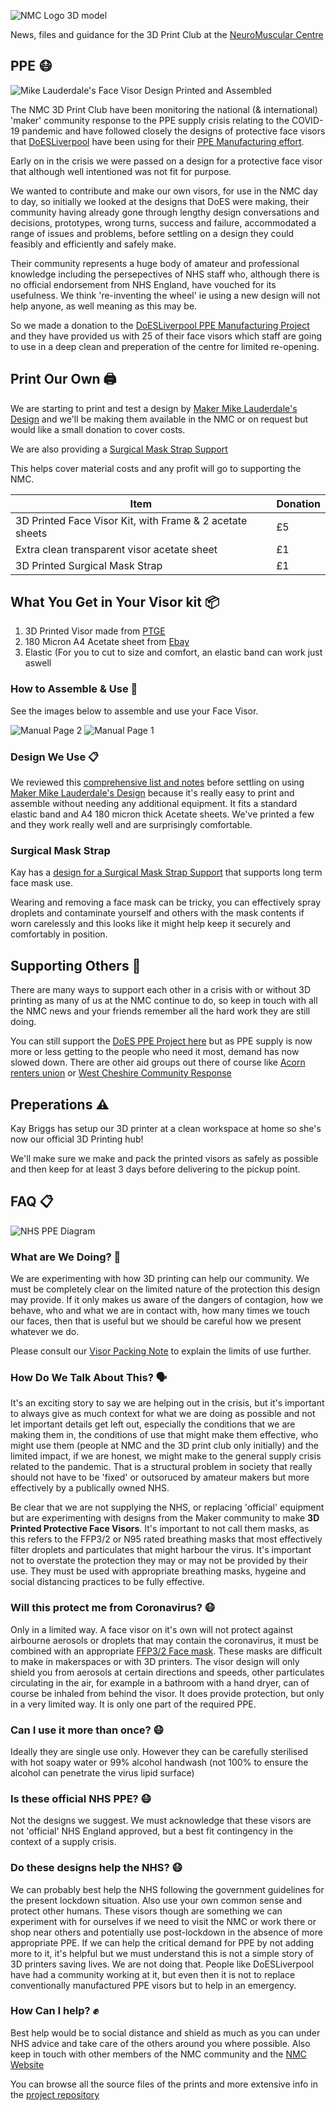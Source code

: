 
![NMC Logo 3D model](images/NMC.png)

News, files and guidance for the 3D Print Club at the [NeuroMuscular Centre](http://www.nmcentre.com/)


## PPE 😷

![Mike Lauderdale's Face Visor Design Printed and Assembled](images/face-visor-main-image.png)

The NMC 3D Print Club have been monitoring the national (& international) 'maker' community response to the PPE supply crisis relating to the COVID-19 pandemic and have followed closely the designs of protective face visors that [DoESLiverpool](https://doesliverpool.com) have been using for their [PPE Manufacturing effort](https://ppe.doesliverpool.com/).

Early on in the crisis we were passed on a design for a protective face visor that although well intentioned was not fit for purpose.

We wanted to contribute and make our own visors, for use in the NMC day to day, so initially we looked at the designs that DoES were making, their community having already gone through lengthy design conversations and decisions, prototypes, wrong turns, success and failure, accommodated a range of issues and problems, before settling on a design they could feasibly and efficiently and safely make. 

Their community represents a huge body of amateur and professional knowledge including the persepectives of NHS staff who, although there is no official endorsement from NHS England, have vouched for its usefulness. We think 're-inventing the wheel' ie using a new design will not help anyone, as well meaning as this may be.

So we made a donation to the [DoESLiverpool PPE Manufacturing Project](https://ppe.doesliverpool.com/) and they have provided us with 25 of their face visors which staff are going to use in a deep clean and preperation of the centre for limited re-opening.

## Print Our Own 🖨️

We are starting to print and test a design by [Maker Mike Lauderdale's Design](https://www.thingiverse.com/thing:4253904/) and we'll be making them available in the NMC or on request but would like a small donation to cover costs. 

We are also providing a [Surgical Mask Strap Support](#surgical-mask-strap)

This helps cover material costs and any profit will go to supporting the NMC.

Item|Donation
---|---
3D Printed Face Visor Kit, with Frame & 2 acetate sheets|£5
Extra clean transparent visor acetate sheet|£1
3D Printed Surgical Mask Strap|£1



## What You Get in Your Visor kit 📦 

 1. 3D Printed Visor made from [PTGE](https://en.wikipedia.org/wiki/3D_printing_filament#Materials)
 1. 180 Micron A4 Acetate sheet from [Ebay](https://www.ebay.co.uk/itm/25-x-A4-Transparent-Acetate-180-Micron-Clear-PVC-Sheets/353057356757)
 1. Elastic (For you to cut to size and comfort, an elastic band can work just aswell

### How to Assemble & Use 🔧

See the images below to assemble and use your Face Visor.

![Manual Page 2](images/Assembly2.png)
![Manual Page 1](images/Assembly1.png)

### Design We Use 📋

We reviewed this [comprehensive list and notes](https://github.com/DoESLiverpool/covid19/blob/master/FaceShield.md) before settling on using [Maker Mike Lauderdale's Design](https://www.thingiverse.com/thing:4253904/) because it's really easy to print and assemble without needing any additional equipment. It fits a standard elastic band and A4 180 micron thick Acetate sheets. We've printed a few and they work really well and are surprisingly comfortable.

### Surgical Mask Strap

Kay has a [design for a Surgical Mask Strap Support](https://www.thingiverse.com/thing:4202906) that supports long term face mask use. 

Wearing and removing a face mask can be tricky, you can effectively spray droplets and contaminate yourself and others with the mask contents if worn carelessly and this looks like it might help keep it securely and comfortably in position.


## Supporting Others 👋

There are many ways to support each other in a crisis with or without 3D printing as many of us at the NMC continue to do, so keep in touch with all the NMC news and your friends remember all the hard work they are still doing.

You can still support the [DoES PPE Project here](https://www.gofundme.com/f/get-visors-into-the-hands-of-healthcare-workers) but as PPE supply is now more or less getting to the people who need it most, demand has now slowed down. There are other aid groups out there of course like [Acorn renters union](https://acorntheunion.org.uk/corona/) or [West Cheshire Community Response](https://winsford.gov.uk/3706-2/)


## Preperations ⚠️

Kay Briggs has setup our 3D printer at a clean workspace at home so she's now our official 3D Printing hub!

We'll make sure we make and pack the printed visors as safely as possible and then keep for at least 3 days before delivering to the pickup point.


## FAQ 📋

![NHS PPE Diagram](images/ppe-diagram2.png)

### What are We Doing? 🔧

We are experimenting with how 3D printing can help our community. We must be completely clear on the limited nature of the protection this design may provide. If it only makes us aware of the dangers of contagion, how we behave, who and what we are in contact with, how many times we touch our faces, then that is useful but we should be careful how we present whatever we do.

Please consult our [Visor Packing Note](https://github.com/cheapjack/NMC3DPrintClub/blob/master/covid19/Visor_Packing_Slip.md) to explain the limits of use further.

### How Do We Talk About This? 🗣️

It's an exciting story to say we are helping out in the crisis, but it's important to always give as much context for what we are doing as possible and not let important details get left out, especially the conditions that we are making them in, the conditions of use that might make them effective, who might use them (people at NMC and the 3D print club only initially) and the limited impact, if we are honest, we might make to the general supply crisis related to the pandemic. That is a structural problem in society that really should not have to be 'fixed' or outsoruced by amateur makers but more effectively by a publically owned NHS.

Be clear that we are not supplying the NHS, or replacing 'official' equipment but are experimenting with designs from the Maker community to make **3D Printed Protective Face Visors**. It's important to not call them masks, as this refers to the FFP3/2 or N95 rated breathing masks that most effectively filter droplets and particulates that might harbour the virus. It's important not to overstate the protection they may or may not be provided by their use. They must be used with appropriate breathing masks, hygeine and social distancing practices to be fully effective.


### Will this protect me from Coronavirus? 😷

Only in a limited way. A face visor on it's own will not protect against airbourne aerosols or droplets that may contain the coronavirus, it must be combined with an appropriate [FFP3/2 Face mask](https://www.3m.co.uk/3M/en_GB/company-uk/3m-products/~/3M-Disposable-Respirators-8300-Series/). These masks are difficult to make in makerspaces or with 3D printers. The visor design will only shield you from aerosols at certain directions and speeds, other particulates circulating in the air, for example in a bathroom with a hand dryer, can of course be inhaled from behind the visor. It does provide protection, but only in a very limited way. It is only one part of the required PPE.

### Can I use it more than once? 😷

 Ideally they are single use only. However they can be carefully sterilised with hot soapy water or 99% alcohol handwash (not 100% to ensure the alcohol can penetrate the virus lipid surface)

### Is these official NHS PPE? 😷

 Not the designs we suggest. We must acknowledge that these visors are not 'official' NHS England approved, but a best fit contingency in the context of a supply crisis.

### Do these designs help the NHS? 😷

 We can probably best help the NHS following the government guidelines for the present lockdown situation. Also use your own common sense and protect other humans. These visors though are something we can experiment with for ourselves if we need to visit the NMC or work there or shop near others and potentially use post-lockdown in the absence of more appropriate PPE. If we can help the critical demand for PPE by not adding more to it, it's helpful but we must understand this is not a simple story of 3D printers saving lives. We are not doing that. People like DoESLiverpool have had a community working at it, but even then it is not to replace conventionally manufactured PPE visors but to help in an emergency.


### How Can I help? ✊

Best help would be to social distance and shield as much as you can under NHS advice and take care of the others around you where possible. Also keep in touch with other members of the NMC community and the [NMC Website](http://www.nmcentre.com/)

You can browse all the source files of the prints and more extensive info in the [project repository](https://github.com/cheapjack/NMC3DPrintClub)


